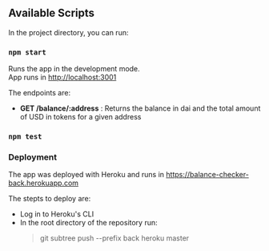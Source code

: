## Available Scripts

In the project directory, you can run:

### `npm start`

Runs the app in the development mode.<br>
App runs in [http://localhost:3001](http://localhost:3001)

The endpoints are:

- **GET /balance/:address** : Returns the balance in dai and the total amount of USD in tokens for a given address

### `npm test`

### Deployment

The app was deployed with Heroku and runs in https://balance-checker-back.herokuapp.com

The stepts to deploy are:

- Log in to Heroku's CLI
- In the root directory of the repository run:
  > git subtree push --prefix back heroku master